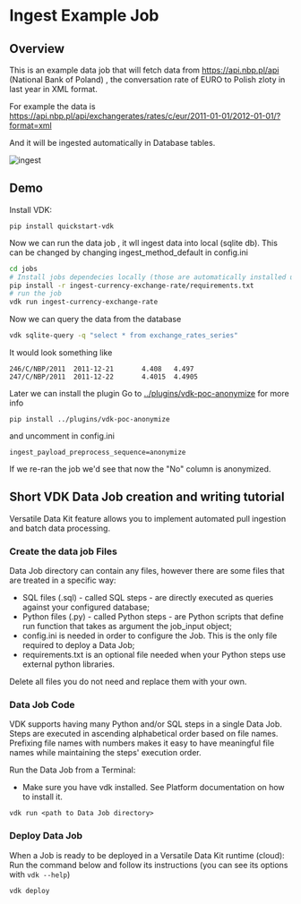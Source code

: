 # Ingest Example Job

## Overview 

This is an example data job that will fetch data from https://api.nbp.pl/api (National Bank of Poland) , the conversation rate of EURO to Polish zloty in last year in XML format. 

For example the data is https://api.nbp.pl/api/exchangerates/rates/c/eur/2011-01-01/2012-01-01/?format=xml

And it will be ingested automatically in Database tables. 

![ingest](https://user-images.githubusercontent.com/2536458/175025089-de94c534-db4f-4ea2-b651-9e4b4ca4f839.png)


## Demo 

Install VDK: 
```
pip install quickstart-vdk
```

Now we can run the data job , it wll ingest data into local (sqlite db). This can be changed by changing ingest_method_default in config.ini
```bash
cd jobs
# Install jobs dependecies locally (those are automatically installed upon 'cloud' deploy)
pip install -r ingest-currency-exchange-rate/requirements.txt
# run the job
vdk run ingest-currency-exchange-rate
```

Now we can query the data from the database 
```bash
vdk sqlite-query -q "select * from exchange_rates_series"
```
It would look something like
```
246/C/NBP/2011  2011-12-21       4.408   4.497
247/C/NBP/2011  2011-12-22       4.4015  4.4905
```

Later we can install the plugin Go to [../plugins/vdk-poc-anonymize](../plugins/vdk-poc-anonymize) for more info
```
pip install ../plugins/vdk-poc-anonymize
```
and uncomment in config.ini
```
ingest_payload_preprocess_sequence=anonymize
```

If we re-ran the job we'd see that now the "No" column is anonymized. 


## Short VDK Data Job creation and writing tutorial

Versatile Data Kit feature allows you to implement automated pull ingestion and batch data processing.

### Create the data job Files

Data Job directory can contain any files, however there are some files that are treated in a specific way:

* SQL files (.sql) - called SQL steps - are directly executed as queries against your configured database;
* Python files (.py) - called Python steps - are Python scripts that define run function that takes as argument the job_input object;
* config.ini is needed in order to configure the Job. This is the only file required to deploy a Data Job;
* requirements.txt is an optional file needed when your Python steps use external python libraries.

Delete all files you do not need and replace them with your own.

### Data Job Code

VDK supports having many Python and/or SQL steps in a single Data Job. Steps are executed in ascending alphabetical order based on file names.
Prefixing file names with numbers makes it easy to have meaningful file names while maintaining the steps' execution order.

Run the Data Job from a Terminal:
* Make sure you have vdk installed. See Platform documentation on how to install it.
```
vdk run <path to Data Job directory>
```

### Deploy Data Job

When a Job is ready to be deployed in a Versatile Data Kit runtime (cloud):
Run the command below and follow its instructions (you can see its options with `vdk --help`)
```python
vdk deploy
```
